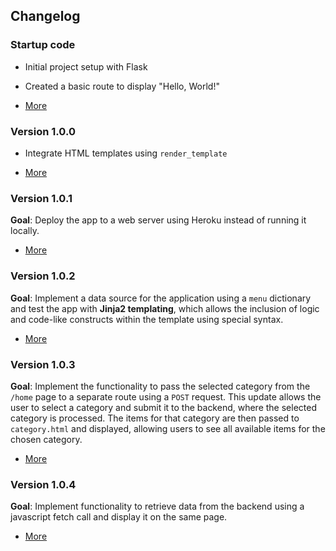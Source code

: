 ## Changelog

### Startup code
- Initial project setup with Flask

- Created a basic route to display "Hello, World!"

- [More](/README.md)

### Version 1.0.0
- Integrate HTML templates using `render_template`

- [More](./v-1.0.0.md)

### Version 1.0.1

**Goal**: Deploy the app to a web server using Heroku instead of running it locally.

- [More](./v-1.0.1.md)

### Version 1.0.2

**Goal**: Implement a data source for the application using a `menu` dictionary and test the app with **Jinja2 templating**, which allows the inclusion of logic and code-like constructs within the template using special syntax.

- [More](./v-1.0.2.md)

### Version 1.0.3

**Goal**:  Implement the functionality to pass the selected category from the `/home` page to a separate route using a `POST` request. This update allows the user to select a category and submit it to the backend, where the selected category is processed. The items for that category are then passed to `category.html` and displayed, allowing users to see all available items for the chosen category.

- [More](./v-1.0.3.md)

### Version 1.0.4

**Goal**: Implement  functionality to retrieve data from the backend using a javascript fetch call and display it on the same page. 

- [More](./v-1.0.4.md)